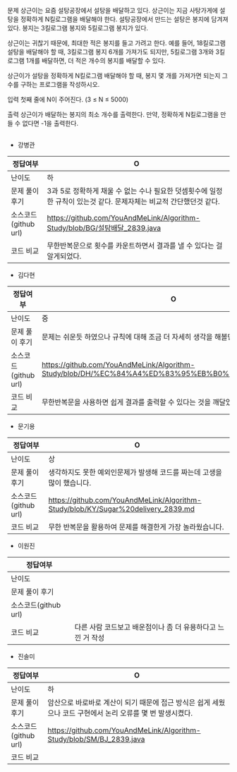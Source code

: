 문제
상근이는 요즘 설탕공장에서 설탕을 배달하고 있다. 상근이는 지금 사탕가게에 설탕을 정확하게 N킬로그램을 배달해야 한다. 설탕공장에서 만드는 설탕은 봉지에 담겨져 있다. 봉지는 3킬로그램 봉지와 5킬로그램 봉지가 있다.

상근이는 귀찮기 때문에, 최대한 적은 봉지를 들고 가려고 한다. 예를 들어, 18킬로그램 설탕을 배달해야 할 때, 3킬로그램 봉지 6개를 가져가도 되지만, 5킬로그램 3개와 3킬로그램 1개를 배달하면, 더 적은 개수의 봉지를 배달할 수 있다.

상근이가 설탕을 정확하게 N킬로그램 배달해야 할 때, 봉지 몇 개를 가져가면 되는지 그 수를 구하는 프로그램을 작성하시오.

입력
첫째 줄에 N이 주어진다. (3 ≤ N ≤ 5000)

출력
상근이가 배달하는 봉지의 최소 개수를 출력한다. 만약, 정확하게 N킬로그램을 만들 수 없다면 -1을 출력한다.

## 

- 강병관

| 정답여부 | O |
| --- | --- |
| 난이도 | 하 |
| 문제 풀이 후기 | 3과 5로 정확하게 채울 수 없는 수나 필요한 덧셈횟수에 일정한 규칙이 있는것 같다. 문제자체는 비교적 간단했던것 같다. |
| 소스코드(github url) | https://github.com/YouAndMeLink/Algorithm-Study/blob/BG/설탕배달_2839.java |
| 코드 비교 | 무한반복문으로 횟수를 카운트하면서 결과를 낼 수 있다는 걸 알게되었다. |
- 김다현

| 정답여부 | O |
| --- | --- |
| 난이도 | 중 |
| 문제 풀이 후기 | 문제는 쉬운듯 하였으나 규칙에 대해 조금 더 자세히 생각을 해볼만한 문제인 것 같다. |
| 소스코드(github url) | https://github.com/YouAndMeLink/Algorithm-Study/blob/DH/%EC%84%A4%ED%83%95%EB%B0%B0%EB%8B%AC2839 |
| 코드 비교 | 무한반복문을 사용하면 쉽게 결과를 출력할 수 있다는 것을 깨달았다. |
- 문기용

| 정답여부 | O |
| --- | --- |
| 난이도 | 상 |
| 문제 풀이 후기 | 생각하지도 못한 예외인문제가 발생해 코드를 짜는데 고생을 많이 했습니다. |
| 소스코드(github url) | https://github.com/YouAndMeLink/Algorithm-Study/blob/KY/Sugar%20delivery_2839.md |
| 코드 비교 | 무한 반복문을 활용하여 문제를 해결한게 가장 놀라웠습니다. |
- 이원진

| 정답여부 |  |
| --- | --- |
| 난이도 |  |
| 문제 풀이 후기 |  |
| 소스코드(github url) |  |
| 코드 비교 | 다른 사람 코드보고 배운점이나 좀 더 유용하다고 느낀 거 작성 |
- 진솔미

| 정답여부 | O |
| --- | --- |
| 난이도 | 하 |
| 문제 풀이 후기 | 암산으로 바로바로 계산이 되기 때문에 접근 방식은 쉽게 세웠으나 코드 구현에서 논리 오류를 몇 번 발생시켰다.  |
| 소스코드(github url) | https://github.com/YouAndMeLink/Algorithm-Study/blob/SM/BJ_2839.java |
| 코드 비교 |  |
